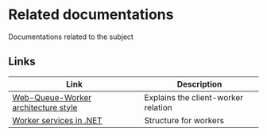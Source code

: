 # Related documentations
Documentations related to the subject

## Links
| Link | Description |
|------|-------------|
| [Web-Queue-Worker architecture style](https://learn.microsoft.com/en-us/azure/architecture/guide/architecture-styles/web-queue-worker) | Explains the client-worker relation
| [Worker services in .NET](https://learn.microsoft.com/en-us/dotnet/core/extensions/workers?pivots=dotnet-6-0) | Structure for workers
